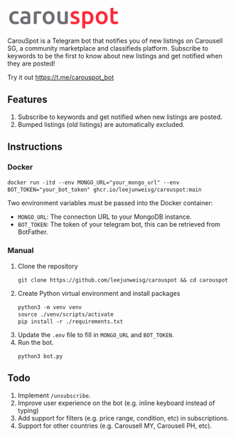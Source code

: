<img src="./assets/logo-transparent.png" width="50%" height="50%" title="Logo" alt="Logo">

CarouSpot is a Telegram bot that notifies you of new listings on Carousell SG, a community marketplace and classifieds platform.
Subscribe to keywords to be the first to know about new listings and get notified when they are posted!

Try it out https://t.me/carouspot_bot

## Features
1. Subscribe to keywords and get notified when new listings are posted.
2. Bumped listings (old listings) are automatically excluded.

## Instructions
### Docker
```shell
docker run -itd --env MONGO_URL="your_mongo_url" --env BOT_TOKEN="your_bot_token" ghcr.io/leejunweisg/carouspot:main
```
Two environment variables must be passed into the Docker container:
- `MONGO_URL`: The connection URL to your MongoDB instance.
- `BOT_TOKEN`: The token of your telegram bot, this can be retrieved from BotFather.

### Manual
1. Clone the repository
    ```shell
    git clone https://github.com/leejunweisg/carouspot && cd carouspot
    ```
2. Create Python virtual environment and install packages
    ```shell
    python3 -m venv venv
    source ./venv/scripts/activate
    pip install -r ./requirements.txt
    ```
3. Update the `.env` file to fill in `MONGO_URL` and `BOT_TOKEN`.
4. Run the bot.
   ```shell
   python3 bot.py
   ```

## Todo
1. Implement `/unsubscribe`.
2. Improve user experience on the bot (e.g. inline keyboard instead of typing)
3. Add support for filters (e.g. price range, condition, etc) in subscriptions.
4. Support for other countries (e.g. Carousell MY, Carousell PH, etc).
